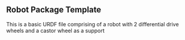 ## Robot Package Template

This is a basic URDF file comprising of a robot with 2 differential drive wheels and a castor wheel as a support 

